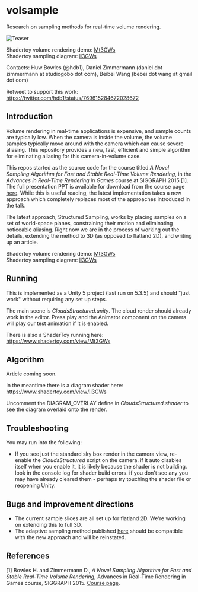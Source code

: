 
# volsample

Research on sampling methods for real-time volume rendering.

![Teaser](https://raw.githubusercontent.com/huwb/volsample/master/img/teaser.jpg)

Shadertoy volume rendering demo: [Mt3GWs](https://www.shadertoy.com/view/Mt3GWs)  
Shadertoy sampling diagram: [ll3GWs](https://www.shadertoy.com/view/ll3GWs)

Contacts: Huw Bowles (@hdb1), Daniel Zimmermann (daniel dot zimmermann at studiogobo dot com), Beibei Wang (bebei dot wang at gmail dot com)

Retweet to support this work: https://twitter.com/hdb1/status/769615284672028672  


## Introduction

Volume rendering in real-time applications is expensive, and sample counts are typically low. When the camera is inside the volume, the volume samples typically move around with the camera which can cause severe aliasing. This repository provides a new, fast, efficient and simple algorithm for eliminating aliasing for this camera-in-volume case.

This repos started as the source code for the course titled *A Novel Sampling Algorithm for Fast and Stable Real-Time Volume Rendering*, in the *Advances in Real-Time Rendering in Games* course at SIGGRAPH 2015 [1]. The full presentation PPT is available for download from the course page [here][ADVANCES2015]. While this is useful reading, the latest implementation takes a new approach which completely replaces most of the approaches introduced in the talk.

The latest approach, Structured Sampling, works by placing samples on a set of world-space planes, constraining their motion and eliminating noticeable aliasing. Right now we are in the process of working out the details, extending the method to 3D (as opposed to flatland 2D), and writing up an article. 

Shadertoy volume rendering demo: [Mt3GWs](https://www.shadertoy.com/view/Mt3GWs)  
Shadertoy sampling diagram: [ll3GWs](https://www.shadertoy.com/view/ll3GWs)


## Running

This is implemented as a Unity 5 project (last run on 5.3.5) and should "just work" without requiring any set up steps.

The main scene is *CloudsStructured.unity*. The cloud render should already work in the editor. Press play and the Animator component on the camera will play our test animation if it is enabled.

There is also a ShaderToy running here: https://www.shadertoy.com/view/Mt3GWs


## Algorithm

Article coming soon.

In the meantime there is a diagram shader here: https://www.shadertoy.com/view/ll3GWs

Uncomment the DIAGRAM_OVERLAY define in *CloudsStructured.shader* to see the diagram overlaid onto the render.


## Troubleshooting

You may run into the following:

* If you see just the standard sky box render in the camera view, re-enable the *CloudsStructured* script on the camera. if it auto disables itself when you enable it, it is likely because the shader is not building. look in the console log for shader build errors. if you don't see any you may have already cleared them - perhaps try touching the shader file or reopening Unity.


## Bugs and improvement directions

* The current sample slices are all set up for flatland 2D. We're working on extending this to full 3D.
* The adaptive sampling method published [here][ADVANCES2015] should be compatible with the new approach and will be reinstated.


## References

[ADVANCES2015]: http://advances.realtimerendering.com/s2015/index.html "Advances in Real-Time Rendering - SIGGRAPH 2015"

[1] Bowles H. and Zimmermann D., *A Novel Sampling Algorithm for Fast and Stable Real-Time Volume Rendering*, Advances in Real-Time Rendering in Games course, SIGGRAPH 2015. [Course page][ADVANCES2015].
